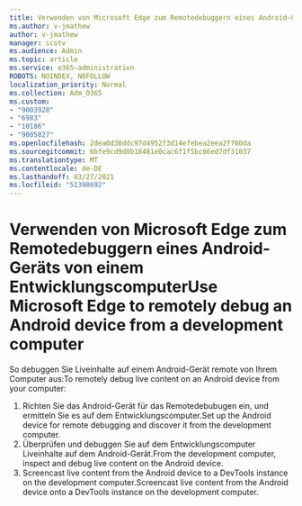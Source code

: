 ```yaml
---
title: Verwenden von Microsoft Edge zum Remotedebuggern eines Android-Geräts von einem Entwicklungscomputer
ms.author: v-jmathew
author: v-jmathew
manager: scotv
ms.audience: Admin
ms.topic: article
ms.service: o365-administration
ROBOTS: NOINDEX, NOFOLLOW
localization_priority: Normal
ms.collection: Adm_O365
ms.custom:
- "9003928"
- "6983"
- "10186"
- "9005827"
ms.openlocfilehash: 2dea0d38ddc97d4952f3d14efebea2eea2f760da
ms.sourcegitcommit: 6bfe9cd9d0b18481e0cac6f1f5bc86ed7df31037
ms.translationtype: MT
ms.contentlocale: de-DE
ms.lasthandoff: 03/27/2021
ms.locfileid: "51398692"
---
```

# <a name="use-microsoft-edge-to-remotely-debug-an-android-device-from-a-development-computer"></a><span data-ttu-id="b1440-102">Verwenden von Microsoft Edge zum Remotedebuggern eines Android-Geräts von einem Entwicklungscomputer</span><span class="sxs-lookup"><span data-stu-id="b1440-102">Use Microsoft Edge to remotely debug an Android device from a development computer</span></span>

<span data-ttu-id="b1440-103">So debuggen Sie Liveinhalte auf einem Android-Gerät remote von Ihrem Computer aus:</span><span class="sxs-lookup"><span data-stu-id="b1440-103">To remotely debug live content on an Android device from your computer:</span></span>

1. <span data-ttu-id="b1440-104">Richten Sie das Android-Gerät für das Remotedebubugen ein, und ermitteln Sie es auf dem Entwicklungscomputer.</span><span class="sxs-lookup"><span data-stu-id="b1440-104">Set up the Android device for remote debugging and discover it from the development computer.</span></span>
2. <span data-ttu-id="b1440-105">Überprüfen und debuggen Sie auf dem Entwicklungscomputer Liveinhalte auf dem Android-Gerät.</span><span class="sxs-lookup"><span data-stu-id="b1440-105">From the development computer, inspect and debug live content on the Android device.</span></span>
3. <span data-ttu-id="b1440-106">Screencast live content from the Android device to a DevTools instance on the development computer.</span><span class="sxs-lookup"><span data-stu-id="b1440-106">Screencast live content from the Android device onto a DevTools instance on the development computer.</span></span>
